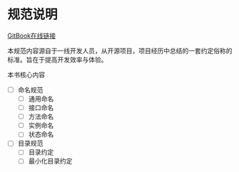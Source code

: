 # 规范说明

[GitBook在线链接](https://kasoqian.gitbook.io/code_standard/)

本规范内容源自于一线开发人员，从开源项目，项目经历中总结的一套约定俗称的标准。旨在于提高开发效率与体验。



本书核心内容

* [ ] 命名规范
  * [ ] 通用命名
  * [ ] 接口命名
  * [ ] 方法命名
  * [ ] 实例命名
  * [ ] 状态命名&#x20;
* [ ] 目录规范
  * [ ] 目录约定
  * [ ] 最小化目录约定
